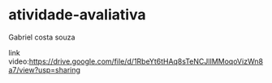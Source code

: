 # atividade-avaliativa

Gabriel costa souza

link video:https://drive.google.com/file/d/1RbeYt6tHAq8sTeNCJlIMMoqoVizWn8a7/view?usp=sharing

